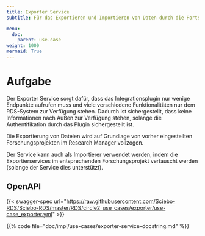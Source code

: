 ```yaml
---
title: Exporter Service
subtitle: Für das Exportieren und Importieren von Daten durch die Ports

menu:
  doc:
    parent: use-case
weight: 1000
mermaid: True
---
```


# Aufgabe

Der Exporter Service sorgt dafür, dass das Integrationsplugin nur wenige Endpunkte aufrufen muss und viele verschiedene Funktionalitäten nur dem RDS-System zur Verfügung stehen. Dadurch ist sichergestellt, dass keine Informationen nach Außen zur Verfügung stehen, solange die Authentifikation durch das Plugin sichergestellt ist.

Die Exportierung von Dateien wird auf Grundlage von vorher eingestellten Forschungsprojekten im Research Manager vollzogen.

Der Service kann auch als Importierer verwendet werden, indem die Exportierservices im entsprechenden Forschungsprojekt vertauscht werden (solange der Service dies unterstützt).

## OpenAPI

{{< swagger-spec url="https://raw.githubusercontent.com/Sciebo-RDS/Sciebo-RDS/master/RDS/circle2_use_cases/exporter/use-case_exporter.yml"  >}}

{{% code file="doc/impl/use-cases/exporter-service-docstring.md" %}}

